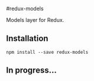 #redux-models

Models layer for Redux. 

## Installation

    npm install --save redux-models

## In progress...